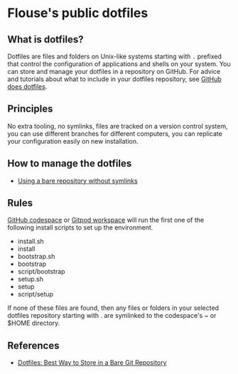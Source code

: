 # Flouse's public dotfiles

## What is dotfiles?
Dotfiles are files and folders on Unix-like systems starting with `.` prefixed that control the configuration of applications and shells on your system. You can store and manage your dotfiles in a repository on GitHub. For advice and tutorials about what to include in your dotfiles repository, see [GitHub does dotfiles](https://dotfiles.github.io/).


## Principles
No extra tooling, no symlinks,
files are tracked on a version control system,
you can use different branches for different computers,
you can replicate your configuration easily on new installation.


## How to manage the dotfiles
- [Using a bare repository without symlinks](https://github.com/rockyzhang24/dotfiles#-how-i-am-managing-the-dotfiles)


## Rules
[GitHub codespace](https://docs.github.com/en/codespaces/customizing-your-codespace/personalizing-github-codespaces-for-your-account#dotfiles) or [Gitpod workspace](https://www.gitpod.io/docs/configure/user-settings/dotfiles) will run the first one of the following install scripts to set up the environment.

- install.sh
- install
- bootstrap.sh
- bootstrap
- script/bootstrap
- setup.sh
- setup
- script/setup

If none of these files are found, then any files or folders in your selected dotfiles repository starting with . are symlinked to the codespace's ~ or $HOME directory.


## References
- [Dotfiles: Best Way to Store in a Bare Git Repository](https://www.atlassian.com/git/tutorials/dotfiles)
